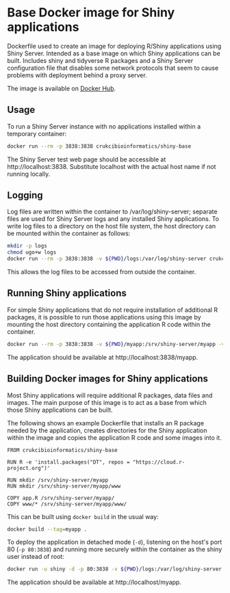 Base Docker image for Shiny applications
========================================

Dockerfile used to create an image for deploying R/Shiny applications using Shiny Server. Intended as a base image on which Shiny applications can be built. Includes shiny and tidyverse R packages and a Shiny Server configuration file that disables some network protocols that seem to cause problems with deployment behind a proxy server.

The image is available on [Docker Hub](https://hub.docker.com/r/crukcibioinformatics/shiny-base/).


## Usage

To run a Shiny Server instance with no applications installed within a temporary container:

```sh
docker run --rm -p 3838:3838 crukcibioinformatics/shiny-base
```

The Shiny Server test web page should be accessible at http://localhost:3838. Substitute localhost with the actual host name if not running locally.


## Logging

Log files are written within the container to /var/log/shiny-server; separate files are used for Shiny Server logs and any installed Shiny applications. To write log files to a directory on the host file system, the host directory can be mounted within the container as follows:

```sh
mkdir -p logs
chmod ugo+w logs
docker run --rm -p 3838:3838 -v ${PWD}/logs:/var/log/shiny-server crukcibioinformatics/shiny-base
```

This allows the log files to be accessed from outside the container.


## Running Shiny applications

For simple Shiny applications that do not require installation of additional R packages, it is possible to run those applications using this image by mounting the host directory containing the application R code within the container.

```sh
docker run --rm -p 3838:3838 -v ${PWD}/myapp:/srv/shiny-server/myapp -v ${PWD}/logs:/var/log/shiny-server crukcibioinformatics/shiny-base
```

The application should be available at http://localhost:3838/myapp.


## Building Docker images for Shiny applications

Most Shiny applications will require additional R packages, data files and images. The main purpose of this image is to act as a base from which those Shiny applications can be built.

The following shows an example Dockerfile that installs an R package needed by the application, creates directories for the Shiny application within the image and copies the application R code and some images into it.

```
FROM crukcibioinformatics/shiny-base

RUN R -e 'install.packages("DT", repos = "https://cloud.r-project.org")'

RUN mkdir /srv/shiny-server/myapp
RUN mkdir /srv/shiny-server/myapp/www

COPY app.R /srv/shiny-server/myapp/
COPY www/* /srv/shiny-server/myapp/www/
```

This can be built using `docker build` in the usual way:

```sh
docker build --tag=myapp .
```

To deploy the application in detached mode (`-d`), listening on the host's port 80 (`-p 80:3838`) and running more securely within the container as the shiny user instead of root:

```sh
docker run -u shiny -d -p 80:3838 -v ${PWD}/logs:/var/log/shiny-server myapp
```

The application should be available at http://localhost/myapp.


